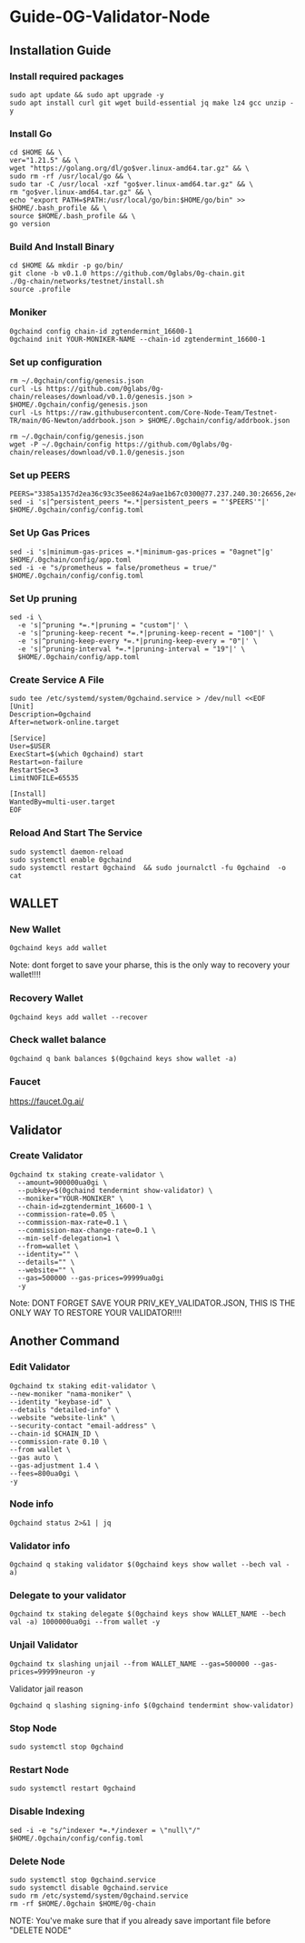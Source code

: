 # Guide-0G-Validator-Node

## Installation Guide

### Install required packages
```
sudo apt update && sudo apt upgrade -y
sudo apt install curl git wget build-essential jq make lz4 gcc unzip -y
```

### Install Go
```
cd $HOME && \
ver="1.21.5" && \
wget "https://golang.org/dl/go$ver.linux-amd64.tar.gz" && \
sudo rm -rf /usr/local/go && \
sudo tar -C /usr/local -xzf "go$ver.linux-amd64.tar.gz" && \
rm "go$ver.linux-amd64.tar.gz" && \
echo "export PATH=$PATH:/usr/local/go/bin:$HOME/go/bin" >> $HOME/.bash_profile && \
source $HOME/.bash_profile && \
go version
```

### Build And Install Binary
```
cd $HOME && mkdir -p go/bin/
git clone -b v0.1.0 https://github.com/0glabs/0g-chain.git
./0g-chain/networks/testnet/install.sh
source .profile
```

### Moniker
```
0gchaind config chain-id zgtendermint_16600-1
0gchaind init YOUR-MONIKER-NAME --chain-id zgtendermint_16600-1
```

### Set up configuration
```
rm ~/.0gchain/config/genesis.json
curl -Ls https://github.com/0glabs/0g-chain/releases/download/v0.1.0/genesis.json > $HOME/.0gchain/config/genesis.json
curl -Ls https://raw.githubusercontent.com/Core-Node-Team/Testnet-TR/main/0G-Newton/addrbook.json > $HOME/.0gchain/config/addrbook.json
```
```
rm ~/.0gchain/config/genesis.json
wget -P ~/.0gchain/config https://github.com/0glabs/0g-chain/releases/download/v0.1.0/genesis.json
```

### Set up PEERS
```
PEERS="3385a1357d2ea36c93c35ee8624a9ae1b67c0300@77.237.240.30:26656,2e408c120713ddae88fe73ec47417bb039733b50@193.233.80.119:26656,2cc75d1951d3d6172aee420b713c5b2153bd3402@185.103.103.77:26656,7ad0ff034837e638e041d567c20c9f9443a2f027@135.181.2.110:26656,84f7f5739cca6312d13634ccd911cceac57b8065@193.43.147.177:12656,0f2be6b6c5db0edc217b599e9f2f9800048c4394@37.27.91.167:26656,b1b5a0999cb6e810886ceb95655e15308093bfe1@195.26.247.160:26656,bf668d127a52b8543c3b5f2a3b01f8bb79eb05a7@109.199.112.123:26656,81f13ba298ad3b8bb7eea0edefc0bfedcf947d40@84.247.131.34:26656,e359556f70f0579547dbcae8630fea6d6d07b7d2@158.220.126.40:16656,ac2a36a8a0d3bf08f10190400c5c8c3a11170de2@5.9.147.138:32656,ca0407b8b0b1e4750ef7d412d9c447f8b5458bdf@95.216.9.81:12656,e224629bf2b905628647b3cb725e20c2182e6e2f@158.220.114.24:26656,c7d87004d662c3598c5e64db9ce89db1a25b96e3@94.72.118.211:26656,79a7bc9e2a3329720b3ab3c69cea06e9359f8f8e@144.76.185.136:26656,39685773a164c8223eb694aa7e3e46e032a2113e@185.237.253.10:26656,f33aaef3ad68cf43a334adc53a731cfe77e77959@135.181.232.227:12656,0e4d302242b59508fc8b84b2c867e5f4a2befa05@173.249.23.220:12656,2d370ba469a7af6408e1cefda7a97adaf30dc81d@156.67.29.90:26656,ba35899877f815a009c513626835fd25e146b16e@37.27.120.100:26656"
sed -i 's|^persistent_peers *=.*|persistent_peers = "'$PEERS'"|' $HOME/.0gchain/config/config.toml
```

### Set Up Gas Prices
```
sed -i 's|minimum-gas-prices =.*|minimum-gas-prices = "0agnet"|g' $HOME/.0gchain/config/app.toml
sed -i -e "s/prometheus = false/prometheus = true/" $HOME/.0gchain/config/config.toml
```

### Set Up pruning
```
sed -i \
  -e 's|^pruning *=.*|pruning = "custom"|' \
  -e 's|^pruning-keep-recent *=.*|pruning-keep-recent = "100"|' \
  -e 's|^pruning-keep-every *=.*|pruning-keep-every = "0"|' \
  -e 's|^pruning-interval *=.*|pruning-interval = "19"|' \
  $HOME/.0gchain/config/app.toml
```

### Create Service A File
```
sudo tee /etc/systemd/system/0gchaind.service > /dev/null <<EOF
[Unit]
Description=0gchaind
After=network-online.target

[Service]
User=$USER
ExecStart=$(which 0gchaind) start
Restart=on-failure
RestartSec=3
LimitNOFILE=65535

[Install]
WantedBy=multi-user.target
EOF
```

### Reload And Start The Service
```
sudo systemctl daemon-reload
sudo systemctl enable 0gchaind  
sudo systemctl restart 0gchaind  && sudo journalctl -fu 0gchaind  -o cat
```

## WALLET

### New Wallet
```
0gchaind keys add wallet
```
Note: dont forget to save your pharse, this is the only way to recovery your wallet!!!!

### Recovery Wallet
```
0gchaind keys add wallet --recover
```

### Check wallet balance 
```
0gchaind q bank balances $(0gchaind keys show wallet -a)
```

### Faucet
https://faucet.0g.ai/

## Validator

### Create Validator
```
0gchaind tx staking create-validator \
  --amount=900000ua0gi \
  --pubkey=$(0gchaind tendermint show-validator) \
  --moniker="YOUR-MONIKER" \
  --chain-id=zgtendermint_16600-1 \
  --commission-rate=0.05 \
  --commission-max-rate=0.1 \
  --commission-max-change-rate=0.1 \
  --min-self-delegation=1 \
  --from=wallet \
  --identity="" \
  --details="" \
  --website="" \
  --gas=500000 --gas-prices=99999ua0gi
  -y
```
Note: DONT FORGET SAVE YOUR PRIV_KEY_VALIDATOR.JSON, THIS IS THE ONLY WAY TO RESTORE YOUR VALIDATOR!!!!

## Another Command

### Edit Validator
```
0gchaind tx staking edit-validator \
--new-moniker "nama-moniker" \
--identity "keybase-id" \
--details "detailed-info" \
--website "website-link" \
--security-contact "email-address" \
--chain-id $CHAIN_ID \
--commission-rate 0.10 \
--from wallet \
--gas auto \
--gas-adjustment 1.4 \
--fees=800ua0gi \
-y
```

### Node info
```
0gchaind status 2>&1 | jq
```

### Validator info
```
0gchaind q staking validator $(0gchaind keys show wallet --bech val -a)
```

### Delegate to your validator
```
0gchaind tx staking delegate $(0gchaind keys show WALLET_NAME --bech val -a) 1000000ua0gi --from wallet -y
```

### Unjail Validator 
```
0gchaind tx slashing unjail --from WALLET_NAME --gas=500000 --gas-prices=99999neuron -y
```

Validator jail reason
```
0gchaind q slashing signing-info $(0gchaind tendermint show-validator)
```

### Stop Node
```
sudo systemctl stop 0gchaind
```

### Restart Node
```
sudo systemctl restart 0gchaind
```

### Disable Indexing
```
sed -i -e "s/^indexer *=.*/indexer = \"null\"/" $HOME/.0gchain/config/config.toml
```

### Delete Node
```
sudo systemctl stop 0gchaind.service
sudo systemctl disable 0gchaind.service
sudo rm /etc/systemd/system/0gchaind.service
rm -rf $HOME/.0gchain $HOME/0g-chain
```
NOTE: You've make sure that if you already save important file before "DELETE NODE"
